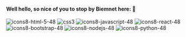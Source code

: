 #### Well hello, so nice of you to stop by Biemnet here: 👋

![icons8-html-5-48](https://user-images.githubusercontent.com/81128505/140575187-a2ab4465-9187-473e-987c-7ee5aeedfb80.png)
![css3](https://user-images.githubusercontent.com/81128505/140572753-54ff41cb-5b32-4933-83c7-39f81d518eab.png)
![icons8-javascript-48](https://user-images.githubusercontent.com/81128505/140575279-678ec7b5-6765-4788-85aa-33b14da1acc9.png)
![icons8-react-48](https://user-images.githubusercontent.com/81128505/140575885-416a5d53-b369-4aac-a434-6ac1c2571edf.png)
![icons8-bootstrap-48](https://user-images.githubusercontent.com/81128505/140575983-50110c46-9f19-4433-80a8-b0f54fffa92f.png)
![icons8-nodejs-48](https://user-images.githubusercontent.com/81128505/140575993-45e108e2-d81d-4bfc-8cac-5ced90301bae.png)
![icons8-python-48](https://user-images.githubusercontent.com/81128505/140576000-89d61a89-d8ab-4594-950b-ff69d5f640e6.png)











<!--
**Biemnet/Biemnet** is a ✨ _special_ ✨ repository because its `README.md` (this file) appears on your GitHub profile.

Here are some ideas to get you started:

- 🔭 I’m currently working on ...
- 🌱 I’m currently learning ...
- 👯 I’m looking to collaborate on ...
- 🤔 I’m looking for help with ...
- 💬 Ask me about ...
- 📫 How to reach me: ...
- 😄 Pronouns: ...
- ⚡ Fun fact: ...
-->

